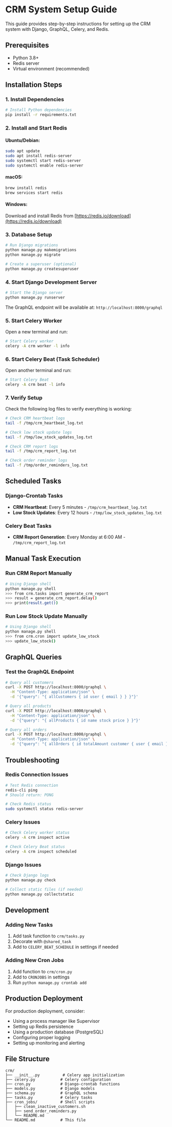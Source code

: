 # CRM System Setup Guide

This guide provides step-by-step instructions for setting up the CRM system with Django, GraphQL, Celery, and Redis.

## Prerequisites

- Python 3.8+
- Redis server
- Virtual environment (recommended)

## Installation Steps

### 1. Install Dependencies

```bash
# Install Python dependencies
pip install -r requirements.txt
```

### 2. Install and Start Redis

#### Ubuntu/Debian:
```bash
sudo apt update
sudo apt install redis-server
sudo systemctl start redis-server
sudo systemctl enable redis-server
```

#### macOS:
```bash
brew install redis
brew services start redis
```

#### Windows:
Download and install Redis from [https://redis.io/download](https://redis.io/download)

### 3. Database Setup

```bash
# Run Django migrations
python manage.py makemigrations
python manage.py migrate

# Create a superuser (optional)
python manage.py createsuperuser
```

### 4. Start Django Development Server

```bash
# Start the Django server
python manage.py runserver
```

The GraphQL endpoint will be available at: `http://localhost:8000/graphql`

### 5. Start Celery Worker

Open a new terminal and run:

```bash
# Start Celery worker
celery -A crm worker -l info
```

### 6. Start Celery Beat (Task Scheduler)

Open another terminal and run:

```bash
# Start Celery Beat
celery -A crm beat -l info
```

### 7. Verify Setup

Check the following log files to verify everything is working:

```bash
# Check CRM heartbeat logs
tail -f /tmp/crm_heartbeat_log.txt

# Check low stock update logs
tail -f /tmp/low_stock_updates_log.txt

# Check CRM report logs
tail -f /tmp/crm_report_log.txt

# Check order reminder logs
tail -f /tmp/order_reminders_log.txt
```

## Scheduled Tasks

### Django-Crontab Tasks
- **CRM Heartbeat**: Every 5 minutes - `/tmp/crm_heartbeat_log.txt`
- **Low Stock Updates**: Every 12 hours - `/tmp/low_stock_updates_log.txt`

### Celery Beat Tasks
- **CRM Report Generation**: Every Monday at 6:00 AM - `/tmp/crm_report_log.txt`

## Manual Task Execution

### Run CRM Report Manually
```bash
# Using Django shell
python manage.py shell
>>> from crm.tasks import generate_crm_report
>>> result = generate_crm_report.delay()
>>> print(result.get())
```

### Run Low Stock Update Manually
```bash
# Using Django shell
python manage.py shell
>>> from crm.cron import update_low_stock
>>> update_low_stock()
```

## GraphQL Queries

### Test the GraphQL Endpoint
```bash
# Query all customers
curl -X POST http://localhost:8000/graphql \
  -H "Content-Type: application/json" \
  -d '{"query": "{ allCustomers { id user { email } } }"}'

# Query all products
curl -X POST http://localhost:8000/graphql \
  -H "Content-Type: application/json" \
  -d '{"query": "{ allProducts { id name stock price } }"}'

# Query all orders
curl -X POST http://localhost:8000/graphql \
  -H "Content-Type: application/json" \
  -d '{"query": "{ allOrders { id totalAmount customer { user { email } } } }"}'
```

## Troubleshooting

### Redis Connection Issues
```bash
# Test Redis connection
redis-cli ping
# Should return: PONG

# Check Redis status
sudo systemctl status redis-server
```

### Celery Issues
```bash
# Check Celery worker status
celery -A crm inspect active

# Check Celery Beat status
celery -A crm inspect scheduled
```

### Django Issues
```bash
# Check Django logs
python manage.py check

# Collect static files (if needed)
python manage.py collectstatic
```

## Development

### Adding New Tasks
1. Add task function to `crm/tasks.py`
2. Decorate with `@shared_task`
3. Add to `CELERY_BEAT_SCHEDULE` in settings if needed

### Adding New Cron Jobs
1. Add function to `crm/cron.py`
2. Add to `CRONJOBS` in settings
3. Run `python manage.py crontab add`

## Production Deployment

For production deployment, consider:
- Using a process manager like Supervisor
- Setting up Redis persistence
- Using a production database (PostgreSQL)
- Configuring proper logging
- Setting up monitoring and alerting

## File Structure

```
crm/
├── __init__.py          # Celery app initialization
├── celery.py           # Celery configuration
├── cron.py             # Django-crontab functions
├── models.py           # Django models
├── schema.py           # GraphQL schema
├── tasks.py            # Celery tasks
├── cron_jobs/          # Shell scripts
│   ├── clean_inactive_customers.sh
│   ├── send_order_reminders.py
│   └── README.md
└── README.md           # This file
```
